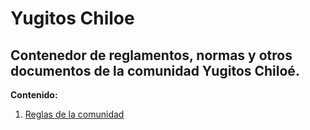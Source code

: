# Yugitos Chiloe

Contenedor de reglamentos, normas y otros documentos de la comunidad Yugitos Chiloé.
----------

**Contenido:**

1. [Reglas de la comunidad](https://github.com/Hteca93/YugiChiloe/blob/main/ReglamentoDeLaComunidad.md)
